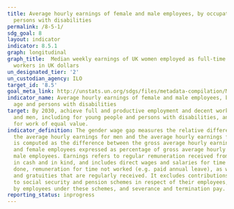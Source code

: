 ```yaml
---
title: Average hourly earnings of female and male employees, by occupation, age and
  persons with disabilities
permalink: /8-5-1/
sdg_goal: 8
layout: indicator
indicator: 8.5.1
graph: longitudinal
graph_title:  Median weekly earnings of UK women employed as full-time wage and salary
  workers in UK dollars
un_designated_tier: '2'
un_custodian_agency: ILO
target_id: '8.5'
goal_meta_link: http://unstats.un.org/sdgs/files/metadata-compilation/Metadata-Goal-8.pdf
indicator_name: Average hourly earnings of female and male employees, by occupation,
  age and persons with disabilities
target: By 2030, achieve full and productive employment and decent work for all women
  and men, including for young people and persons with disabilities, and equal pay
  for work of equal value.
indicator_definition: The gender wage gap measures the relative difference between
  the average hourly earnings for men and the average hourly earnings for women. It
  is computed as the difference between the gross average hourly earnings of male
  and female employees expressed as percentage of gross average hourly earnings of
  male employees. Earnings refers to regular remuneration received from employers,
  in cash and in kind, and includes direct wages and salaries for time worked or work
  done, remuneration for time not worked (e.g. paid annual leave), as well as bonuses
  and gratuities that are regularly received. It excludes contributions paid by employers
  to social security and pension schemes in respect of their employees, benefits received
  by employees under these schemes, and severance and termination pay.
reporting_status: inprogress
---
```


